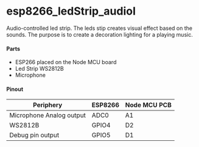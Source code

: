 # esp8266_ledStrip_audioI
Audio-controlled led strip. The leds stip creates visual effect based on the sounds.
The purpose is to create a decoration lighting for a playing music.

#### Parts

* ESP266 placed on the Node MCU board
* Led Strip WS2812B
* Microphone

#### Pinout
| Periphery                     | ESP8266        | Node MCU PCB |
| ----------------------------- | -------------- | -------------|
| Microphone Analog output      | ADC0 			 | A1 			|
| WS2812B						| GPIO4		 | D2			|
| Debug pin output      		| GPIO5		 | D1			|



